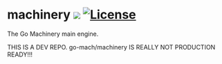 # machinery ![](https://img.shields.io/:GO-machinery-red.svg) [![License](https://img.shields.io/:license-MIT-green.svg)](https://opensource.org/licenses/MIT)

The Go Machinery main engine.

THIS IS A DEV REPO. go-mach/machinery IS REALLY NOT PRODUCTION READY!!!
